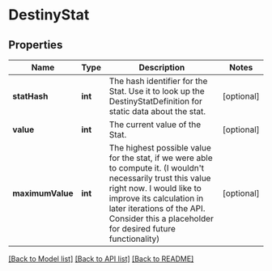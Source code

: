# DestinyStat

## Properties
Name | Type | Description | Notes
------------ | ------------- | ------------- | -------------
**statHash** | **int** | The hash identifier for the Stat. Use it to look up the DestinyStatDefinition for static data about the stat. | [optional] 
**value** | **int** | The current value of the Stat. | [optional] 
**maximumValue** | **int** | The highest possible value for the stat, if we were able to compute it. (I wouldn&#39;t necessarily trust this value right now. I would like to improve its calculation in later iterations of the API. Consider this a placeholder for desired future functionality) | [optional] 

[[Back to Model list]](../README.md#documentation-for-models) [[Back to API list]](../README.md#documentation-for-api-endpoints) [[Back to README]](../README.md)



